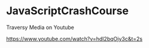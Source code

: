 # JavaScriptCrashCourse

Traversy Media on Youtube

https://www.youtube.com/watch?v=hdI2bqOjy3c&t=2s
